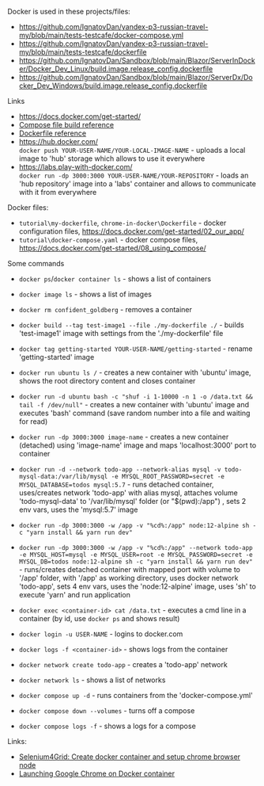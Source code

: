 Docker is used in these projects/files:

- https://github.com/IgnatovDan/yandex-p3-russian-travel-my/blob/main/tests-testcafe/docker-compose.yml
- https://github.com/IgnatovDan/yandex-p3-russian-travel-my/blob/main/tests-testcafe/dockerfile
- https://github.com/IgnatovDan/Sandbox/blob/main/Blazor/ServerInDocker/Docker_Dev_Linux/build.image.release_config.dockerfile
- https://github.com/IgnatovDan/Sandbox/blob/main/Blazor/ServerDx/Docker_Dev_Windows/build.image.release_config.dockerfile

Links

- https://docs.docker.com/get-started/
- [Compose file build reference](https://docs.docker.com/compose/compose-file/build/)
- [Dockerfile reference](https://docs.docker.com/engine/reference/builder/)
- https://hub.docker.com/ \
`docker push YOUR-USER-NAME/YOUR-LOCAL-IMAGE-NAME` - uploads a local image to 'hub' storage which allows to use it everywhere
- https://labs.play-with-docker.com/ \
`docker run -dp 3000:3000 YOUR-USER-NAME/YOUR-REPOSITORY` - loads an 'hub repository' image into a 'labs' container and allows to communicate with it from everywhere

Docker files:
- `tutorial\my-dockerfile`, `chrome-in-docker\Dockerfile` - docker configuration files, https://docs.docker.com/get-started/02_our_app/
- `tutorial\docker-compose.yaml` - docker compose files, https://docs.docker.com/get-started/08_using_compose/

Some commands

- `docker ps`/`docker container ls` - shows a list of containers
- `docker image ls` - shows a list of images
- `docker rm confident_goldberg` - removes a container
- `docker build --tag test-image1 --file ./my-dockerfile ./` - builds 'test-image1' image with settings from the './my-dockerfile' file

- `docker tag getting-started YOUR-USER-NAME/getting-started` - rename 'getting-started' image

- `docker run ubuntu ls /` - creates a new container with 'ubuntu' image, shows the root directory content and closes container
- `docker run -d ubuntu bash -c "shuf -i 1-10000 -n 1 -o /data.txt && tail -f /dev/null"` - creates a new container with 'ubuntu' image and executes 'bash' command (save random number into a file and waiting for read)
- `docker run -dp 3000:3000 image-name` - creates a new container (detached) using 'image-name' image and maps 'localhost:3000' port to container
- `docker run -d --network todo-app --network-alias mysql -v todo-mysql-data:/var/lib/mysql -e MYSQL_ROOT_PASSWORD=secret -e MYSQL_DATABASE=todos mysql:5.7` - runs detached container, uses/creates network 'todo-app' with alias mysql, attaches volume 'todo-mysql-data' to '/var/lib/mysql' folder (or "$(pwd):/app") , sets 2 env vars, uses the 'mysql:5.7' image
- `docker run -dp 3000:3000 -w /app -v "%cd%:/app" node:12-alpine sh -c "yarn install && yarn run dev"`
- `docker run -dp 3000:3000 -w /app -v "%cd%:/app" --network todo-app -e MYSQL_HOST=mysql -e MYSQL_USER=root -e MYSQL_PASSWORD=secret -e MYSQL_DB=todos node:12-alpine sh -c "yarn install && yarn run dev"` - runs/creates detached container with mapped port with volume to '/app' folder, with '/app' as working directory, uses docker network 'todo-app', sets 4 env vars, uses the 'node:12-alpine' image, uses 'sh' to execute 'yarn' and run application

- `docker exec <container-id> cat /data.txt` - executes a cmd line in a container (by id, use `docker ps` and shows result)
- `docker login -u USER-NAME` - logins to docker.com
- `docker logs -f <container-id>` - shows logs from the container

- `docker network create todo-app` - creates a 'todo-app' network
- `docker network ls` - shows a list of networks

- `docker compose up -d` - runs containers from the 'docker-compose.yml'
- `docker compose down --volumes` - turns off a compose
- `docker compose logs -f` - shows a logs for a compose

Links:

- [Selenium4Grid: Create docker container and setup chrome browser node](https://www.way2automation.com/selenium4grid-create-docker-container-and-setup-chrome-browser-node/)
- [Launching Google Chrome on Docker container](https://thespecguy.medium.com/launching-google-chrome-on-docker-container-a7dc2ba2d5)
